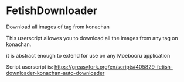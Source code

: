 # FetishDownloader
Download all images of tag from konachan

This userscript allowes you to download all the images from any tag on konachan.

it is abstract enough to extend for use on any Moebooru application

Script userscript is: https://greasyfork.org/en/scripts/405829-fetish-downloader-konachan-auto-downloader
